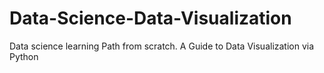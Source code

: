 # Data-Science-Data-Visualization
Data science learning Path from scratch. A Guide to Data Visualization  via Python 
